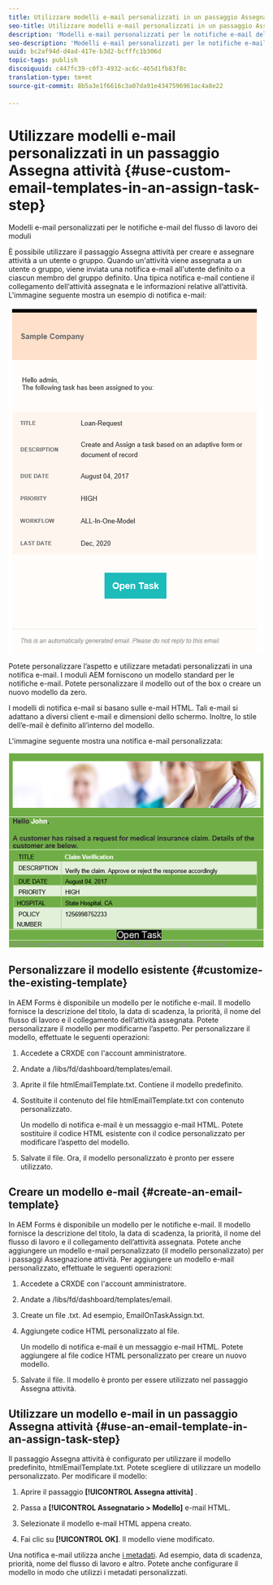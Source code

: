 ```yaml
---
title: Utilizzare modelli e-mail personalizzati in un passaggio Assegna attività
seo-title: Utilizzare modelli e-mail personalizzati in un passaggio Assegna attività
description: 'Modelli e-mail personalizzati per le notifiche e-mail del flusso di lavoro dei moduli '
seo-description: 'Modelli e-mail personalizzati per le notifiche e-mail del flusso di lavoro dei moduli '
uuid: bc2af94d-d4ad-417e-b3d2-bcfffc1b306d
topic-tags: publish
discoiquuid: c447fc39-c0f3-4932-ac6c-465d1fb83f8c
translation-type: tm+mt
source-git-commit: 8b5a3e1f6616c3a07da91e4347596961ac4a8e22

---
```



# Utilizzare modelli e-mail personalizzati in un passaggio Assegna attività {#use-custom-email-templates-in-an-assign-task-step}

Modelli e-mail personalizzati per le notifiche e-mail del flusso di lavoro dei moduli

È possibile utilizzare il passaggio Assegna attività per creare e assegnare attività a un utente o gruppo. Quando un&#39;attività viene assegnata a un utente o gruppo, viene inviata una notifica e-mail all&#39;utente definito o a ciascun membro del gruppo definito. Una tipica notifica e-mail contiene il collegamento dell’attività assegnata e le informazioni relative all’attività. L&#39;immagine seguente mostra un esempio di notifica e-mail:

![Notifica e-mail con modello out-of-box](do-not-localize/default-email-template.png)

Potete personalizzare l’aspetto e utilizzare metadati personalizzati in una notifica e-mail. I moduli AEM forniscono un modello standard per le notifiche e-mail. Potete personalizzare il modello out of the box o creare un nuovo modello da zero.

I modelli di notifica e-mail si basano sulle e-mail [](https://en.wikipedia.org/wiki/HTML_email)HTML. Tali e-mail si adattano a diversi client e-mail e dimensioni dello schermo. Inoltre, lo stile dell’e-mail è definito all’interno del modello.

L&#39;immagine seguente mostra una notifica e-mail personalizzata:

![Notifica e-mail tramite modello personalizzato](do-not-localize/customized-email.png)

## Personalizzare il modello esistente {#customize-the-existing-template}

In AEM Forms è disponibile un modello per le notifiche e-mail. Il modello fornisce la descrizione del titolo, la data di scadenza, la priorità, il nome del flusso di lavoro e il collegamento dell’attività assegnata. Potete personalizzare il modello per modificarne l’aspetto. Per personalizzare il modello, effettuate le seguenti operazioni:

1. Accedete a CRXDE con l&#39;account amministratore.

1. Andate a /libs/fd/dashboard/templates/email.

1. Aprite il file htmlEmailTemplate.txt. Contiene il modello predefinito.

1. Sostituite il contenuto del file htmlEmailTemplate.txt con contenuto personalizzato.

   Un modello di notifica e-mail è un messaggio e-mail [](https://en.wikipedia.org/wiki/HTML_email)HTML. Potete sostituire il codice HTML esistente con il codice personalizzato per modificare l’aspetto del modello.

1. Salvate il file. Ora, il modello personalizzato è pronto per essere utilizzato.

## Creare un modello e-mail {#create-an-email-template}

In AEM Forms è disponibile un modello per le notifiche e-mail. Il modello fornisce la descrizione del titolo, la data di scadenza, la priorità, il nome del flusso di lavoro e il collegamento dell’attività assegnata. Potete anche aggiungere un modello e-mail personalizzato (il modello personalizzato) per i passaggi Assegnazione attività. Per aggiungere un modello e-mail personalizzato, effettuate le seguenti operazioni:

1. Accedete a CRXDE con l&#39;account amministratore.

1. Andate a /libs/fd/dashboard/templates/email.

1. Create un file .txt. Ad esempio, EmailOnTaskAssign.txt.

1. Aggiungete codice HTML personalizzato al file.

   Un modello di notifica e-mail è un messaggio e-mail [](https://en.wikipedia.org/wiki/HTML_email)HTML. Potete aggiungere al file codice HTML personalizzato per creare un nuovo modello.

1. Salvate il file. Il modello è pronto per essere utilizzato nel passaggio Assegna attività.

## Utilizzare un modello e-mail in un passaggio Assegna attività {#use-an-email-template-in-an-assign-task-step}

Il passaggio Assegna attività è configurato per utilizzare il modello predefinito, htmlEmailTemplate.txt. Potete scegliere di utilizzare un modello personalizzato. Per modificare il modello:

1. Aprire il passaggio **[!UICONTROL Assegna attività]** .

1. Passa a **[!UICONTROL Assegnatario > Modello]** e-mail HTML.

1. Selezionate il modello e-mail HTML appena creato.

1. Fai clic su **[!UICONTROL OK]**. Il modello viene modificato.

Una notifica e-mail utilizza anche [i metadati](/help/forms/using/use-metadata-in-email-notifications.md). Ad esempio, data di scadenza, priorità, nome del flusso di lavoro e altro. Potete anche configurare il modello in modo che utilizzi i metadati [](/help/forms/using/use-metadata-in-email-notifications.md#using-custom-metadata-in-an-email-notification)personalizzati.
